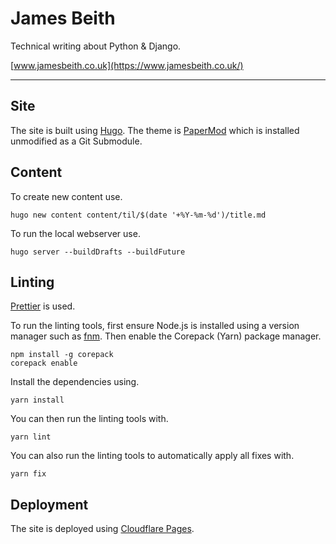 # James Beith

Technical writing about Python & Django.

[www.jamesbeith.co.uk](https://www.jamesbeith.co.uk/)

---

## Site

The site is built using [Hugo](https://gohugo.io/). The theme is [PaperMod](https://github.com/adityatelange/hugo-PaperMod) which is installed unmodified as a Git Submodule.

## Content

To create new content use.

```shell
hugo new content content/til/$(date '+%Y-%m-%d')/title.md
```

To run the local webserver use.

```shell
hugo server --buildDrafts --buildFuture
```

## Linting

[Prettier](https://prettier.io/) is used.

To run the linting tools, first ensure Node.js is installed using a version manager such as [fnm](https://github.com/Schniz/fnm?tab=readme-ov-file#installation). Then enable the Corepack (Yarn) package manager.

```shell
npm install -g corepack
corepack enable
```

Install the dependencies using.

```shell
yarn install
```

You can then run the linting tools with.

```shell
yarn lint
```

You can also run the linting tools to automatically apply all fixes with.

```shell
yarn fix
```

## Deployment

The site is deployed using [Cloudflare Pages](https://developers.cloudflare.com/pages/framework-guides/deploy-a-hugo-site/).
